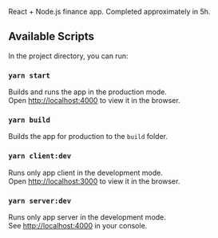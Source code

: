 React + Node.js finance app. Completed approximately in 5h.

## Available Scripts

In the project directory, you can run:

### `yarn start`

Builds and runs the app in the production mode.<br />
Open [http://localhost:4000](http://localhost:4000) to view it in the browser.

### `yarn build`

Builds the app for production to the `build` folder.<br />

### `yarn client:dev`

Runs only app client in the development mode.<br />
Open [http://localhost:3000](http://localhost:3000) to view it in the browser.

### `yarn server:dev`

Runs only app server in the development mode.<br />
See [http://localhost:4000](http://localhost:4000) in your console.
